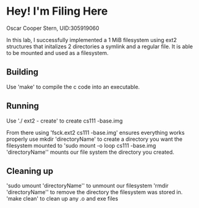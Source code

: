 # Hey! I'm Filing Here

Oscar Cooper Stern, UID:305919060

In this lab, I successfully implemented a 1 MiB filesystem using ext2 structures that initalizes 2 directories
a symlink and a regular file. It is able to be mounted and used as a filesystem.

## Building

Use 'make' to compile the c code into an executable.

## Running

Use './ ext2 - create' to create cs111 -base.img

From there using 'fsck.ext2 cs111 -base.img' ensures everything works properly
use mkdir 'directoryName' to create a directory you want the filesystem mounted to
'sudo mount -o loop cs111 -base.img 'directoryName'' mounts our file system the directory you created.


## Cleaning up

'sudo umount 'directoryName'' to unmount our filesystem
'rmdir 'directoryName'' to remove the directory the filesystem was stored in.
'make clean' to clean up any .o and exe files 
